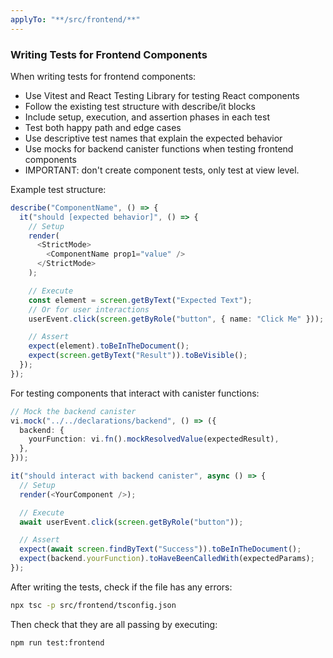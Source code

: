 ```yaml
---
applyTo: "**/src/frontend/**"
---
```


### Writing Tests for Frontend Components

When writing tests for frontend components:

- Use Vitest and React Testing Library for testing React components
- Follow the existing test structure with describe/it blocks
- Include setup, execution, and assertion phases in each test
- Test both happy path and edge cases
- Use descriptive test names that explain the expected behavior
- Use mocks for backend canister functions when testing frontend components
- IMPORTANT: don't create component tests, only test at view level.

Example test structure:

```typescript
describe("ComponentName", () => {
  it("should [expected behavior]", () => {
    // Setup
    render(
      <StrictMode>
        <ComponentName prop1="value" />
      </StrictMode>
    );

    // Execute
    const element = screen.getByText("Expected Text");
    // Or for user interactions
    userEvent.click(screen.getByRole("button", { name: "Click Me" }));

    // Assert
    expect(element).toBeInTheDocument();
    expect(screen.getByText("Result")).toBeVisible();
  });
});
```

For testing components that interact with canister functions:

```typescript
// Mock the backend canister
vi.mock("../../declarations/backend", () => ({
  backend: {
    yourFunction: vi.fn().mockResolvedValue(expectedResult),
  },
}));

it("should interact with backend canister", async () => {
  // Setup
  render(<YourComponent />);

  // Execute
  await userEvent.click(screen.getByRole("button"));

  // Assert
  expect(await screen.findByText("Success")).toBeInTheDocument();
  expect(backend.yourFunction).toHaveBeenCalledWith(expectedParams);
});
```

After writing the tests, check if the file has any errors:

```bash
npx tsc -p src/frontend/tsconfig.json
```

Then check that they are all passing by executing:

```bash
npm run test:frontend
```
